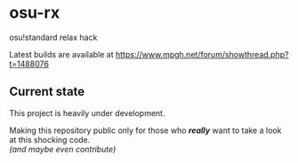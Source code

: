 # osu-rx
osu!standard relax hack  

Latest builds are available at https://www.mpgh.net/forum/showthread.php?t=1488076

## Current state
This project is heavily under development.  

Making this repository public only for those who ***really*** want to take a look at this shocking code.  
*(and maybe even contribute)*
